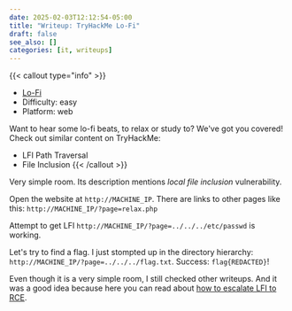 ```yaml
---
date: 2025-02-03T12:12:54-05:00
title: "Writeup: TryHackMe Lo-Fi"
draft: false
see_also: []
categories: [it, writeups]
---
```


{{< callout type="info" >}}
- [Lo-Fi](https://tryhackme.com/r/room/lofi)
- Difficulty: easy
- Platform: web


Want to hear some lo-fi beats, to relax or study to? We've got you covered! 
Check out similar content on TryHackMe:

- LFI Path Traversal
- File Inclusion
{{< /callout >}}

Very simple room. Its description mentions *local file inclusion* vulnerability.

Open the website at `http://MACHINE_IP`. There are links to other pages like this: `http://MACHINE_IP/?page=relax.php`

Attempt to get LFI `http://MACHINE_IP/?page=../../../etc/passwd` is working. 

Let's try to find a flag. I just stompted up in the directory hierarchy: `http://MACHINE_IP/?page=../../../flag.txt`. Success: `flag{REDACTED}`!

Even though it is a very simple room, I still checked other writeups. And it was a good idea because here you can read about [how to escalate LFI to RCE](https://jaxafed.github.io/posts/tryhackme-lo-fi/#extra---rce).